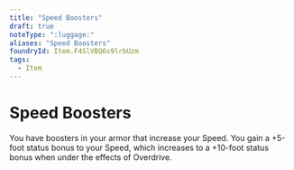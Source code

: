 ```yaml
---
title: "Speed Boosters"
draft: true
noteType: ":luggage:"
aliases: "Speed Boosters"
foundryId: Item.F4SlVBQ6s9lrbUzm
tags:
  - Item
---
```


# Speed Boosters

You have boosters in your armor that increase your Speed. You gain a +5-foot status bonus to your Speed, which increases to a +10-foot status bonus when under the effects of Overdrive.
